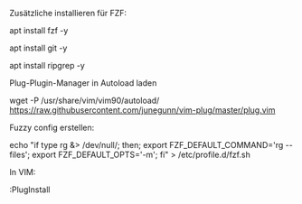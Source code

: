 Zusätzliche installieren für FZF:

apt install fzf -y

apt install git -y

apt install ripgrep -y

Plug-Plugin-Manager in Autoload laden 

wget -P /usr/share/vim/vim90/autoload/ https://raw.githubusercontent.com/junegunn/vim-plug/master/plug.vim


Fuzzy config erstellen:

echo "if type rg &> /dev/null/; then; export FZF_DEFAULT_COMMAND='rg --files'; export FZF_DEFAULT_OPTS='-m'; fi" > /etc/profile.d/fzf.sh

In VIM:

:PlugInstall
